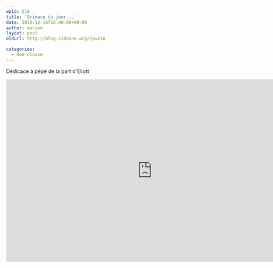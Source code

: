 ```yaml
---
wpid: 210
title: 'Grimace du jour... '
date: 2016-12-16T16:40:08+00:00
author: marion
layout: post
oldurl: http://blog.sidoine.org/?p=210

categories:
  - Non classé
---
```

Dédicace à pépé de la part d'Eliott

 <iframe width="800" height="500" src="https://www.youtube.com/embed/Zs92v8aKybM" frameborder="0" allow="accelerometer; autoplay; encrypted-media; gyroscope; picture-in-picture" allowfullscreen></iframe>
